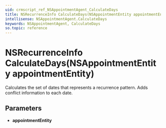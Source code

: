 ```yaml
---
uid: crmscript_ref_NSAppointmentAgent_CalculateDays
title: NSRecurrenceInfo CalculateDays(NSAppointmentEntity appointmentEntity)
intellisense: NSAppointmentAgent.CalculateDays
keywords: NSAppointmentAgent, CalculateDays
so.topic: reference
---
```


# NSRecurrenceInfo CalculateDays(NSAppointmentEntity appointmentEntity)

Calculates the set of dates that represents a recurrence pattern. Adds conflict information to each date.

## Parameters

* **appointmentEntity**

